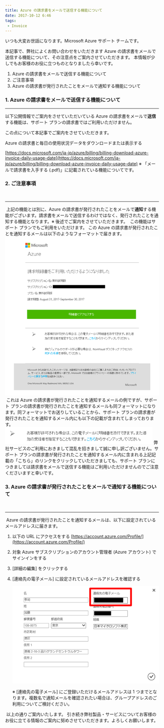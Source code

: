 ```yaml
---
title: Azure の請求書をメールで送信する機能について
date: 2017-10-12 6:46
tags:
 - Invoice
---
```

いつも大変お世話になります。Microsoft Azure サポート チームです。

本記事で、弊社によくお問い合わせをいただきます Azure の請求書をメールで送信する機能について、その注意点をご案内させていただきます。
本情報が少しでもお客様のお役に立つものとなりましたら幸いです。

1.  Azure の請求書をメールで送信する機能について
2.  ご注意事項
2.  Azure の請求書が発行されたことをメールで通知する機能について

### 1. Azure の請求書をメールで送信する機能について

___

以下公開情報でご案内をさせていただいている Azure の請求書をメールで**送信**する機能は、サポート プランの請求書ではご利用いただけません。

この点について本記事でご案内をさせていただきます。

Azure の請求書と毎日の使用状況データをダウンロードまたは表示する

[https://docs.microsoft.com/ja-jp/azure/billing/billing-download-azure-invoice-daily-usage-date](https://docs.microsoft.com/ja-jp/azure/billing/billing-download-azure-invoice-daily-usage-date)
※ 「メールで請求書を入手する (.pdf)」に記載されている機能についてです。
​
### 2. ご注意事項
​
___
​
上記の機能とは別に、Azure の請求書が発行されたことをメールで**通知**する機能がございます。
​
請求書をメールで送信するわけではなく、発行されたことを通知する機能となります。
​※ 後述でご案内をさせていただきます。
​
この機能はサポート プランでもご利用をいただけます。
​この Azure の請求書が発行されたことを通知するメールは以下のようなフォーマットで届きます。
​
![](./20171012a/20171012005.png)
​
これは Azure の請求書が発行されたことを通知するメールの例ですが、サポート プランの請求書が発行されたことを通知するメールも同フォーマットになります。
​
同フォーマットでお送りしていることから、サポート プランの請求書が発行されたことを通知するメール内にも以下の記載が含まれてしまっております。
​
![](./20171012a/20171012006.png)
​
弊社サービスのご利用におきまして混乱を招きまして誠に申し訳ございません。
​
サポート プランの請求書が発行されたことを通知するメール内に含まれる上記記載の「こちら」のリンクをクリックしていただきましても、サポート プランにつきましては請求書をメールで送信する機能はご利用いただけませんのでご注意くださいますと幸いです。
​
### 3. Azure の請求書が発行されたことをメールで通知する機能について
​
___
​
Azure の請求書が発行されたことを通知するメールは、以下に設定されているメールアドレスに届きます。
​
1.  以下の URL にアクセスをする
    [https://account.azure.com/Profile/](https://account.azure.com/Profile/)
    
2.  対象 Azure サブスクリプションのアカウント管理者 (Azure アカウント) でサインインをする
3.  \[詳細の編集\] をクリックする
4.  \[連絡先の電子メール\] に設定されているメールアドレスを確認する
    
    ![](./20171012a/20171012007.png)
    
    ※ \[連絡先の電子メール\] にご登録いただけるメールアドレスは 1 つまでとなります。複数名で通知メールを確認されたい場合は、グループアドレスのご利用についてご検討ください。
    
​
以上の通りご案内いたします。
​
引き続き弊社製品・サービスについてお客様のお役に立てる情報のご案内に努めさせていただきます。
​
よろしくお願いします。
